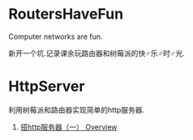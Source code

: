 # RoutersHaveFun
Computer networks are fun.

新开一个坑.记录课余玩路由器和树莓派的快♂乐♂时♂光.

# HttpServer
利用树莓派和路由器实现简单的http服务器.

1. [搭http服务器（一） Overview](./HttpServer/搭http服务器（一）.md)
